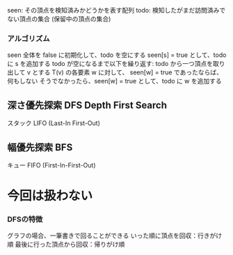 seen: その頂点を検知済みかどうかを表す配列
todo: 検知したがまだ訪問済みでない頂点の集合 (保留中の頂点の集合)

### アルゴリズム
seen 全体を false に初期化して、todo を空にする
seen[s] = true として、todo に s を追加する
todo が空になるまで以下を繰り返す:
todo から一つ頂点を取り出して v とする
T(v) の各要素 w に対して、
  seen[w] = true であったならば、何もしない
  そうでなかったら、seen[w] = true として、todo に w を追加する

## 深さ優先探索 DFS Depth First Search
スタック
LIFO (Last-In First-Out) 

## 幅優先探索 BFS
キュー
FIFO (First-In-First-Out)
# 今回は扱わない

### DFSの特徴
グラフの場合、一筆書きで回ることができる
いった順に頂点を回収：行きがけ順
最後に行った頂点から回収：帰りがけ順
